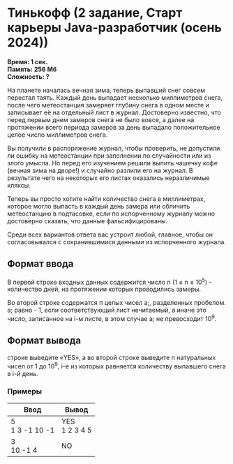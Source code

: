 <h1 class="title">Тинькофф (2 задание, Старт карьеры Java-разработчик (осень 2024))</h1>
<p><b>Время: 1 сек.<br>Память: 256 Мб<br>Сложность: ?</b></p>
<p>На планете началась вечная зима, теперь выпавший снег совсем перестал таять. Каждый день
выпадает несколько миллиметров снега, после чего метеостанция замеряет глубину снега в одном
месте и записывает её на отдельный лист в журнал. Достоверно известно, что перед первым днем
замеров снега не было вовсе, а далее на протяжении всего периода замеров за день выпадало
положительное целое число миллиметров снега.</p>
<p>Вы получили в распоряжение журнал, чтобы проверить, не допустили ли ошибку на метеостанции
при заполнении по случайности или из злого умысла. Но перед его изучением решили выпить
чашечку кофе (вечная зима на дворе!) и случайно разлили его на журнал. В результате чего на
некоторых его листах оказались неразличимые кляксы.</p>
<p>Теперь вы просто хотите найти количество снега в миллиметрах, которое могло выпасть в каждый
день замера или обличить метеостанцию в подтасовке, если по испорченному журналу можно
достоверно сказать, что данные фальсифицированы.</p>
<p>Среди всех вариантов ответа вас устроит любой, главное, чтобы он согласовывался с
сохранившимися данными из испорченного журнала.</p>

<h2>Формат ввода</h2>
<p>В первой строке входных данных содержится число n (1 ≤ n ≤ 10<sup>5</sup>) - количество дней, на
протяжении которых проводились замеры.</p>
<p>Во второй строке содержатся п целых чисел а;, разделенных пробелом. а; равно - 1, если
соответствующий лист нечитаемый, а иначе это число, записанное на і-м листе, в этом случае а; не
превосходит 10<sup>9</sup>.</p>

<h2>Формат вывода</h2>
<p>строке выведите «YES», а во второй строке выведите n натуральных чисел от 1 до 10<sup>9</sup>, i-е из
которых равняется количеству выпавшего снега в і-й день.</p>

<h3>Примеры</h3>
<table class="sample-tests">
  <thead>
     <tr>
        <th>Ввод</th>
        <th>Вывод</th>
     </tr>
  </thead>
  <tbody>
     <tr>
        <td>5<br>1 3 -1 10 -1</td>
        <td>YES<br>1 2 3 4 5</td>
     </tr>
     <tr>
        <td>3<br>10 -1 4</td>
        <td>NO</td>
     </tr>

  </tbody>
</table>